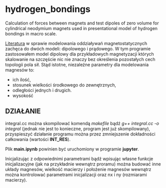 # hydrogen_bondings
Calculation of forces between magnets and test dipoles of zero volume for cylindrical neodymium magnets used in presentational model of hydrogen bondings in macro scale.

[Literatura](http://dsp.vscht.cz/konference_matlab/matlab07/prispevky/kosek_mikolanda/kosek_mikolanda.pdf) w sprawie modelowania oddziaływań magnetostatycznych zachęca do dwóch modeli: dipolowego i prądowego. W tym programie zastosowałem model dipolowy dla przykładowych magnetyzacji których skalowanie na szczęście nic nie znaczy bez określenia pozostałych cech topologii pola sił. Stąd istotne, niezależne parametry dla modelowania magnesów to:
- ich ilość,
- stosunek wielkości środkowego do zewnętrznych,
- odległości jednych i drugich.
- wysokość

## DZIAŁANIE
integral.cc można skompilować komendą _makefile_ bądź _g++ integral.cc -o integral_ (jednak nie jest to konieczne, program jest już skompilowany), przyspieszyć działanie programu można przez zmniejszenie dokładności całkowania (wartości __INT_RES__).

Plik __main.ipynb__  powinien być uruchomiony w programie __jupyter__.

Inicjalizując z odpowiednimi parametrami bądź wpisując własne funkcje inicjalizacyjne (jak na przykładnie wewnątrz proramu) można budować inne układy magnesów, wielkość macierzy i położenie magnesów wewnątrz można kontrolować parametrami inicjalizacji oraz nx i ny (rozmiarami macierzy).

